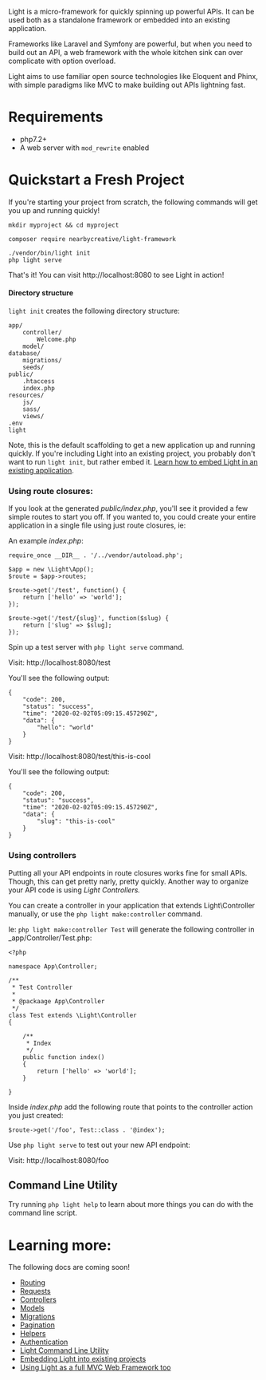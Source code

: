 Light is a micro-framework for quickly spinning up powerful APIs.  It can 
be used both as a standalone framework or embedded into an existing
application.

Frameworks like Laravel and Symfony are powerful, but when you need to build out an 
API, a web framework with the whole kitchen sink can over complicate with option overload.

Light aims to use familiar open source technologies like Eloquent and Phinx, with simple paradigms like MVC
to make building out APIs lightning fast. 

# Requirements

* php7.2+
* A web server with `mod_rewrite` enabled

# Quickstart a Fresh Project

If you're starting your project from scratch, the following commands will get you up and 
running quickly!

    mkdir myproject && cd myproject
    
    composer require nearbycreative/light-framework
    
    ./vendor/bin/light init   
    php light serve
    
    
That's it!  You can visit http://localhost:8080 to see Light in action!
 
#### Directory structure

`light init` creates the following directory structure: 

    app/
        controller/
            Welcome.php
        model/
    database/
        migrations/
        seeds/
    public/
        .htaccess
        index.php
    resources/
        js/
        sass/
        views/
    .env
    light
    
    
Note, this is the default scaffolding to get a new application up and running quickly.  If you're including Light
into an existing project, you probably don't want to run `light init`, but rather embed it.  [Learn how to embed Light in an existing application](docs/embed.md).  


### Using route closures:

If you look at the generated _public/index.php_, you'll see it provided a few simple routes to start you off.  If you 
wanted to, you could create your entire application in a single file using just route closures, ie:

An example _index.php_:

```
require_once __DIR__ . '/../vendor/autoload.php';

$app = new \Light\App();
$route = $app->routes;

$route->get('/test', function() {
    return ['hello' => 'world'];
});

$route->get('/test/{slug}', function($slug) {
    return ['slug' => $slug];
});
```

    
Spin up a test server with `php light serve` command.
    
Visit: http://localhost:8080/test

You'll see the following output:

```
{
    "code": 200,
    "status": "success",
    "time": "2020-02-02T05:09:15.457290Z",
    "data": {
        "hello": "world"
    }
}
```

Visit: http://localhost:8080/test/this-is-cool

You'll see the following output:

```
{
    "code": 200,
    "status": "success",
    "time": "2020-02-02T05:09:15.457290Z",
    "data": {
        "slug": "this-is-cool"
    }
}
```

### Using controllers

Putting all your API endpoints in route closures works fine for small APIs.  Though, this can get 
pretty narly, pretty quickly.  Another way to organize your API code is using _Light Controllers._
  
You can create a controller in your application that extends Light\Controller manually, or use the `php light make:controller` command.

Ie:  `php light make:controller Test` will generate the following controller in _app/Controller/Test.php:

```
<?php

namespace App\Controller;

/**
 * Test Controller
 *
 * @packaage App\Controller
 */
class Test extends \Light\Controller
{

    /**
     * Index
     */
    public function index()
    {
        return ['hello' => 'world'];
    }

}
```

Inside _index.php_ add the following route that points to the controller action you just created:

```
$route->get('/foo', Test::class . '@index');
```

Use `php light serve` to test out your new API endpoint:
    

Visit: http://localhost:8080/foo

## Command Line Utility

Try running `php light help` to learn about more things you can do with the command line script.


# Learning more:

The following docs are coming soon!

* [Routing](docs/routing.md)
* [Requests](docs/requests.md)
* [Controllers](docs/controllers.md)
* [Models](docs/models.md)
* [Migrations](docs/migrations.md)
* [Pagination](docs/pagination.md)
* [Helpers](docs/helpers.md)
* [Authentication](docs/authentication.md)
* [Light Command Line Utility](docs/light_command.md)
* [Embedding Light into existing projects](docs/embed.md)
* [Using Light as a full MVC Web Framework too](docs/views.md)


